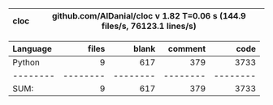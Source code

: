 cloc|github.com/AlDanial/cloc v 1.82  T=0.06 s (144.9 files/s, 76123.1 lines/s)
--- | ---

Language|files|blank|comment|code
:-------|-------:|-------:|-------:|-------:
Python|9|617|379|3733
--------|--------|--------|--------|--------
SUM:|9|617|379|3733
